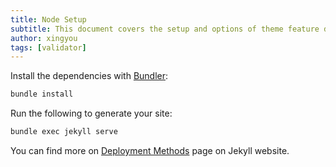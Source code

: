```yaml
---
title: Node Setup
subtitle: This document covers the setup and options of theme feature described in the doc title
author: xingyou
tags: [validator]
---
```


Install the dependencies with [Bundler](http://bundler.io/):

```bash
bundle install
```

Run the following to generate your site:
```bash
bundle exec jekyll serve
```

You can find more on [Deployment Methods](https://jekyllrb.com/docs/deployment-methods/) page on Jekyll website.